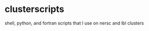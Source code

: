 clusterscripts
==============

shell, python, and fortran scripts that I use on nersc and lbl clusters
